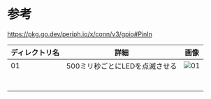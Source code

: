 # 参考
https://pkg.go.dev/periph.io/x/conn/v3/gpio#PinIn

| ディレクトリ名 | 詳細 | 画像 |
| --- | --- | --- |
| 01 | 500ミリ秒ごとにLEDを点滅させる |![01](https://github.com/user-attachments/assets/cc7b3646-9d9c-48f1-b04e-7b7d87d28501)
|  |  |  |
|  |  |  |
|  |  |  |
|  |  |  |
|  |  |  |
|  |  |  |
|  |  |  |
